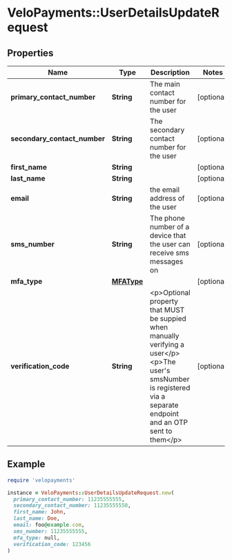 # VeloPayments::UserDetailsUpdateRequest

## Properties

| Name | Type | Description | Notes |
| ---- | ---- | ----------- | ----- |
| **primary_contact_number** | **String** | The main contact number for the user  | [optional] |
| **secondary_contact_number** | **String** | The secondary contact number for the user  | [optional] |
| **first_name** | **String** |  | [optional] |
| **last_name** | **String** |  | [optional] |
| **email** | **String** | the email address of the user | [optional] |
| **sms_number** | **String** | The phone number of a device that the user can receive sms messages on  | [optional] |
| **mfa_type** | [**MFAType**](MFAType.md) |  | [optional] |
| **verification_code** | **String** | &lt;p&gt;Optional property that MUST be suppied when manually verifying a user&lt;/p&gt; &lt;p&gt;The user&#39;s smsNumber is registered via a separate endpoint and an OTP sent to them&lt;/p&gt;  | [optional] |

## Example

```ruby
require 'velopayments'

instance = VeloPayments::UserDetailsUpdateRequest.new(
  primary_contact_number: 11235555555,
  secondary_contact_number: 11235555550,
  first_name: John,
  last_name: Doe,
  email: foo@example.com,
  sms_number: 11235555555,
  mfa_type: null,
  verification_code: 123456
)
```


